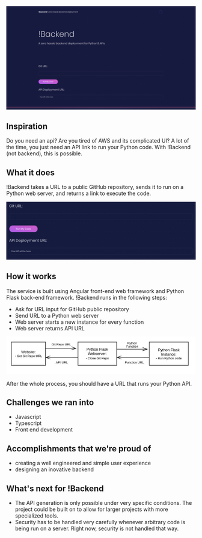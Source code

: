<img src="images/fullScreen.png" width="900" alt="img">

## Inspiration
Do you need an api? Are you tired of AWS and its complicated UI? A lot of the time, you just need an API link to run your Python code. With !Backend (not backend), this is possible.

## What it does
!Backend takes a URL to a public GitHub repository, sends it to run on a Python web server, and returns a link to execute the code.

<img src="images/urlInput.png" width="800" alt="img">

## How it works
The service is built using Angular front-end web framework and Python Flask back-end framework. 
!Backend runs in the following steps:
  
  + Ask for URL input for GitHub public repository
  + Send URL to a Python web server
  + Web server starts a new instance for every function
  + Web server returns API URL

<img src="images/diagram.jpg" width="700" alt="img">

After the whole process, you should have a URL that runs your Python API.

## Challenges we ran into
+ Javascript
+ Typescript
+ Front end development

## Accomplishments that we're proud of
+ creating a well engineered and simple user experience
+ designing an inovative backend

## What's next for !Backend
+ The API generation is only possible under very specific conditions. The project could be built on to allow for larger projects with more specialized tools.
+ Security has to be handled very carefully whenever arbitrary code is being run on a server. Right now, security is not handled that way.


